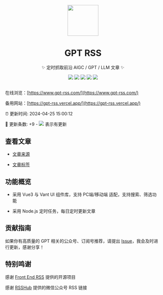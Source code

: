 <p align="center">
  <img width="100" src="https://lty-image-bed.oss-cn-shenzhen.aliyuncs.com/blog/openai.webp" />
</p>
<div align="center">
 
# GPT RSS

<!-- prettier-ignore-start -->
<!-- markdownlint-disable-next-line MD036 -->
✨ 定时抓取前沿 AIGC / GPT / LLM 文章 ✨
<!-- prettier-ignore-end -->

<p align="center">
  <img src="https://img.shields.io/github/v/release/ltyzzzxxx/gpt-rss?display_name=tag" />
  <img src="https://img.shields.io/github/stars/ltyzzzxxx/gpt-rss" />
  <img src="https://img.shields.io/github/forks/ltyzzzxxx/gpt-rss" />
  <img src="https://img.shields.io/github/issues/ltyzzzxxx/gpt-rss" />
  <img src="https://img.shields.io/badge/license-Apache%20-yellow.svg" />
</p>

</div>

## 

在线浏览：[https://www.gpt-rss.com/](https://www.gpt-rss.com/)

备用网站：[https://gpt-rss.vercel.app/](https://gpt-rss.vercel.app/)

:alarm_clock: 更新时间: 2024-04-25 15:00:12

:rocket: 更新条数: +9 - ![](/assets/dot.png) 表示有更新

## 查看文章

- [文章来源](/CATEGORIES.md)

- [文章标签](/TAGS.md)

## 功能概览

- 采用 Vue3 与 Vant UI 组件库，支持 PC端/移动端 适配，支持搜索、筛选功能

- 采用 Node.js 定时任务，每日定时更新文章

## 贡献指南

如果你有高质量的 GPT 相关的公众号、订阅号推荐，请提出 [Issue](https://github.com/ltyzzzxxx/gpt-rss/issues)，我会及时进行更新，感谢分享！

## 特别鸣谢

感谢 [Front End RSS](https://github.com/ChanceYu/front-end-rss) 提供的开源项目

感谢 [RSSHub](https://github.com/DIYgod/RSSHub) 提供的微信公众号 RSS 链接
